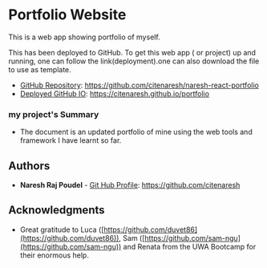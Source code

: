 # Portfolio Website 
This is a web app showing portfolio of myself. 

This has been deployed to GitHub. To get this web app ( or project) up and running, one can follow the link(deployment).one can also download the file to use as template.
 
* [GitHub Repository](https://github.com/citenaresh/naresh-react-portfolio/): https://github.com/citenaresh/naresh-react-portfolio
* [Deployed GitHub IO](https://citenaresh.github.io/portfolio/): https://citenaresh.github.io/portfolio

### my project's Summary
* The document is an updated portfolio of mine using the web tools and framework I have learnt so far.

## Authors

* **Naresh Raj Poudel** - [Git Hub Profile](https://github.com/citenaresh): https://github.com/citenaresh

## Acknowledgments

* Great gratitude to Luca ([https://github.com/duvet86](https://github.com/duvet86)), Sam ([https://github.com/sam-ngu](https://github.com/sam-ngu)) and Renata from the UWA Bootcamp for their enormous help.
